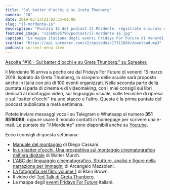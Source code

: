 ```yaml
---
title: "Sul batter d'occhi e su Greta Thunberg"
numero: "16"
date: 2019-03-13T21:03:33+01:00
slug: "il-mordente-16"
description: "Puntata 16 del podcast Il Mordente, registrato e curato da Riccardo Palombo."
featured_image: "v1560585790/podcast/il-mordente-16.jpg"
caption: "La mappa italiana degli eventi Fridays For Future di venerdì 15 marzo. Sono previsti più di 100 scioperi organizzati."
scarica: "https://api.spreaker.com/v2/episodes/17311684/download.mp3"
podcast: current-menu-item
---
```


<a class="spreaker-player" href="https://www.spreaker.com/episode/17311684" data-resource="episode_id=17311684" data-width="100%" data-height="200px" data-theme="light" data-playlist="false" data-playlist-continuous="false" data-autoplay="false" data-live-autoplay="false" data-chapters-image="true" data-episode-image-position="right" data-hide-logo="false" data-hide-likes="false" data-hide-comments="false" data-hide-sharing="false" data-hide-download="true" >Ascolta "#16 - Sul batter d&#39;occhi e su Greta Thunberg." su Spreaker.</a>

Il Mordente 16 arriva a poche ore dal Fridays For Future di venerdì 15 marzo 2019. Ispirato da Greta Thunberg, lo sciopero delle scuole sarà proposto anche in Italia con più di 100 eventi organizzati. Nella seconda parte della puntata si parla di cinema e di videomaking, con i miei consigli sui libri dedicati al montaggio video, sul linguaggio visuale, sulle tecniche di ripresa e sul "batter d'occhi" tra uno stacco e l'altro. Questa è la prima puntata del podcast pubblicata a metà settimana.

Potete inviare messaggi vocali su Telegram o Whatsapp al numero **351 8516089**, oppure usare il modulo contatti in homepage per scrivere una e-mail. Le puntate de "Il Mordente" sono disponibili anche su <a class="text-info" title="Canale Youtube Riccardo Palombo" href="https://www.youtube.com/riccardopalombo">Youtube</a>.

Ecco i consigli di questa settimana:

<ul>
<li><a class="text-info" href="https://amzn.to/2T49rhh" target="_blank" rel="nofollow" title="Vedi il libro Manuale del montaggio">Manuale del montaggio</a> di Diego Cassani.</li>
<li><a class="text-info" href="https://amzn.to/2CkuHtP" target="_blank" rel="nofollow" title="Vedi il libro In un batter d'occhi">In un batter d'occhi. Una prospettiva sul montaggio cinematografico nell'era digitale</a> di Walter Murch.</li>
<li><a class="text-info" href="https://amzn.to/2Cm8NpU" target="_blank" rel="nofollow" title="Vedi il libro L'ABC del linguaggio cinematografico. Strutture, analisi e figure nella narrazione per immagini ">L'ABC del linguaggio cinematografico. Strutture, analisi e figure nella narrazione per immagini</a> di Arcangelo Mazzoleni.</li>
<li><a class="text-info" href="https://amzn.to/2EYygWX" target="_blank" rel="nofollow" title="Vedi il libro La fotografia nel film: Volume 1">La fotografia nel film: volume 1</a> di Blain Brown.</li>
<li>Il video del <a class="text-info" href="https://www.ted.com/talks/greta_thunberg_the_disarming_case_to_act_right_now_on_climate" target="_blank" title="Ted Talk di Greta Thunberg">Ted Talk di Greta Thunberg</a>.</li>
<li>La mappa degli <a class="text-info" href="https://www.fridaysforfuture.org/events/map" target="_blank" title="Eventi Fridays for Future">eventi Fridays For Future</a> italiani.</li>
</ul>
